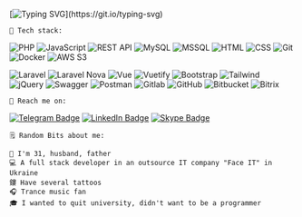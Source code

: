 [![Typing SVG](http://readme-typing-svg.herokuapp.com?font=Poiret+One&size=25&duration=3000&pause=500&color=FE9E76&multiline=true&width=800&height=100&lines=Hey%2C+I'm+Alex!+%F0%9F%91%8B;Developer+by+education+and+a+state+of+mind.;I+completely+agree+with+the+statement%2C+that+there's+no+limit+to+perfection.)](https://git.io/typing-svg)

    💪 Tech stack:
![PHP](https://img.shields.io/badge/php-465189.svg?style=for-the-badge&logo=php&logoColor=white)
![JavaScript](https://img.shields.io/badge/javascript-e9ce1b.svg?style=for-the-badge&logo=javascript&logoColor=black)
![REST API](https://img.shields.io/badge/rest%20api-555555.svg?style=for-the-badge&logo=api&logoColor=white)
![MySQL](https://img.shields.io/badge/mysql-386890.svg?style=for-the-badge&logo=mysql&logoColor=white)
![MSSQL](https://img.shields.io/badge/mssql-386890.svg?style=for-the-badge&logo=mssql&logoColor=white)
![HTML](https://img.shields.io/badge/html-d54022.svg?style=for-the-badge&logo=html&logoColor=white)
![CSS](https://img.shields.io/badge/css-005bae.svg?style=for-the-badge&logo=css&logoColor=black)
![Git](https://img.shields.io/badge/git-f74223.svg?style=for-the-badge&logo=git&logoColor=white)
![Docker](https://img.shields.io/badge/docker-1b81e6.svg?style=for-the-badge&logo=docker&logoColor=white)
![AWS S3](https://img.shields.io/badge/aws%20s3-48981f.svg?style=for-the-badge&logo=amazons3&logoColor=white)

![Laravel](https://img.shields.io/badge/laravel-ff1e12.svg?style=for-the-badge&logo=laravel&logoColor=white)
![Laravel Nova](https://img.shields.io/badge/laravel%20nova-00e1ff.svg?style=for-the-badge&logo=laravelnova&logoColor=white)
![Vue](https://img.shields.io/badge/vue-33b378.svg?style=for-the-badge&logo=vue.js&logoColor=white)
![Vuetify](https://img.shields.io/badge/vuetify-148df5.svg?style=for-the-badge&logo=vuetify&logoColor=white)
![Bootstrap](https://img.shields.io/badge/bootstrap-6a2ff9.svg?style=for-the-badge&logo=bootstrap&logoColor=white)
![Tailwind](https://img.shields.io/badge/tailwind-26affd.svg?style=for-the-badge&logo=tailwindcss&logoColor=white)
![jQuery](https://img.shields.io/badge/jquery-0a5ea4.svg?style=for-the-badge&logo=jquery&logoColor=white)
![Swagger](https://img.shields.io/badge/swagger-70e324.svg?style=for-the-badge&logo=swagger&logoColor=white)
![Postman](https://img.shields.io/badge/postman-ff5225.svg?style=for-the-badge&logo=postman&logoColor=white)
![Gitlab](https://img.shields.io/badge/gitlab-d93222.svg?style=for-the-badge&logo=gitlab&logoColor=white)
![GitHub](https://img.shields.io/badge/github-050505.svg?style=for-the-badge&logo=github&logoColor=white)
![Bitbucket](https://img.shields.io/badge/bitbucket-2179fe.svg?style=for-the-badge&logo=bitbucket&logoColor=white)
![Bitrix](https://img.shields.io/badge/bitrix-45d8f9.svg?style=for-the-badge&logo=bitrix&logoColor=white)


    📱 Reach me on: 
[![Telegram Badge](https://img.shields.io/badge/Telegram-2CA5E0?style=for-the-badge&logo=telegram&logoColor=white)](https://t.me/alex_mink)
[![LinkedIn Badge](https://img.shields.io/badge/linkedin-%230077B5.svg?style=for-the-badge&logo=linkedin&logoColor=white)](https://www.linkedin.com/in/minkalex/)
[![Skype Badge](https://img.shields.io/badge/skype-00abed.svg?style=for-the-badge&logo=skype&logoColor=white)](https://join.skype.com/invite/mQVNj3ewsFIk)


    🗒 Random Bits about me:

    🤵️ I'm 31, husband, father
    💻️ A full stack developer in an outsource IT company "Face IT" in Ukraine
    鏤️ Have several tattoos
    🎧️ Trance music fan
    🎓️ I wanted to quit university, didn't want to be a programmer
